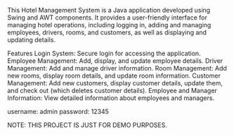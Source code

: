 This Hotel Management System is a Java application developed using Swing and AWT components. It provides a user-friendly interface for managing hotel operations, including logging in, adding and managing employees, drivers, rooms, and customers, as well as displaying and updating details.

Features
Login System: Secure login for accessing the application.
Employee Management: Add, display, and update employee details.
Driver Management: Add and manage driver information.
Room Management: Add new rooms, display room details, and update room information.
Customer Management: Add new customers, display customer details, update them, and check out (which deletes customer details).
Employee and Manager Information: View detailed information about employees and managers.

username: admin
password: 12345

NOTE: THIS PROJECT IS JUST FOR DEMO PURPOSES.



